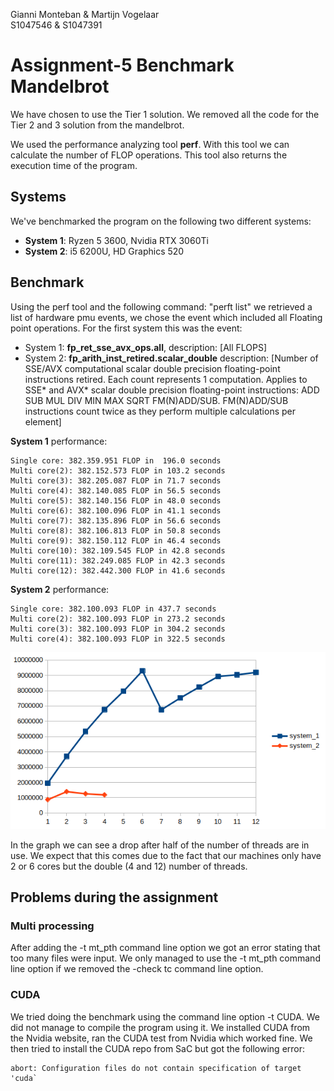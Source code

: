 Gianni Monteban & Martijn Vogelaar\
S1047546 & S1047391
# Assignment-5 Benchmark Mandelbrot

We have chosen to use the Tier 1 solution. We removed all the code for the Tier 2 and 3 solution from the mandelbrot.

We used the performance analyzing tool **perf**. With this tool we can calculate the number of FLOP operations. This tool also returns the execution time of the program.

## Systems

We've benchmarked the program on the following two different systems:
* **System 1**:  Ryzen 5 3600, Nvidia RTX 3060Ti
* **System 2**:  i5 6200U, HD Graphics 520

## Benchmark

Using the perf tool and the following command: "perft list" we retrieved a list of hardware pmu events, we chose the event which included all Floating point operations. For the first system this was the event: 
* System 1: **fp_ret_sse_avx_ops.all**, description: [All FLOPS]
* System 2: **fp_arith_inst_retired.scalar_double** description: [Number of SSE/AVX computational scalar double precision floating-point instructions retired. Each count represents 1 computation. Applies to SSE* and AVX* scalar double precision
        floating-point instructions: ADD SUB MUL DIV MIN MAX SQRT FM(N)ADD/SUB. FM(N)ADD/SUB instructions count twice as they perform multiple calculations per element]

**System 1** performance:

    Single core: 382.359.951 FLOP in  196.0 seconds
    Multi core(2): 382.152.573 FLOP in 103.2 seconds
    Multi core(3): 382.205.087 FLOP in 71.7 seconds
    Multi core(4): 382.140.085 FLOP in 56.5 seconds
    Multi core(5): 382.140.156 FLOP in 48.0 seconds
    Multi core(6): 382.100.096 FLOP in 41.1 seconds
    Multi core(7): 382.135.896 FLOP in 56.6 seconds
    Multi core(8): 382.106.813 FLOP in 50.8 seconds
    Multi core(9): 382.150.112 FLOP in 46.4 seconds
    Multi core(10): 382.109.545 FLOP in 42.8 seconds
    Multi core(11): 382.249.085 FLOP in 42.3 seconds
    Multi core(12): 382.442.300 FLOP in 41.6 seconds

**System 2** performance:

    Single core: 382.100.093 FLOP in 437.7 seconds
    Multi core(2): 382.100.093 FLOP in 273.2 seconds
    Multi core(3): 382.100.093 FLOP in 304.2 seconds
    Multi core(4): 382.100.093 FLOP in 322.5 seconds



![benchmark](benchmark.png)

In the graph we can see a drop after half of the number of threads are in use. We expect that this comes due to the fact that our machines only have 2 or 6 cores but the double (4 and 12) number of threads. 

## Problems during the assignment

### Multi processing

After adding the -t mt_pth command line option we got an error stating that too many files were input. We only managed to use the -t mt_pth command line option if we removed the -check tc command line option.

### CUDA

We tried doing the benchmark using the command line option -t CUDA. We did not manage to compile the program using it. We installed CUDA from the Nvidia website, ran the CUDA test from Nvidia which worked fine. We then tried to install the CUDA repo from SaC but got the following error:

    abort: Configuration files do not contain specification of target 'cuda`


